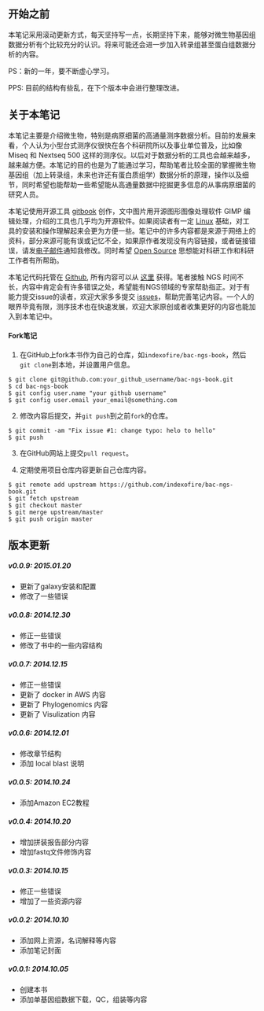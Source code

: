## 开始之前

本笔记采用滚动更新方式，每天坚持写一点，长期坚持下来，能够对微生物基因组数据分析有个比较充分的认识。将来可能还会进一步加入转录组甚至蛋白组数据分析的内容。

PS：新的一年，要不断虚心学习。

PPS: 目前的结构有些乱，在下个版本中会进行整理改进。

## 关于本笔记

本笔记主要是介绍微生物，特别是病原细菌的高通量测序数据分析。目前的发展来看，个人认为小型台式测序仪很快在各个科研院所以及事业单位普及，比如像 Miseq 和 Nextseq 500 这样的测序仪。以后对于数据分析的工具也会越来越多，越来越方便。本笔记的目的也是为了能通过学习，帮助笔者比较全面的掌握微生物基因组（加上转录组，未来也许还有蛋白质组学）数据分析的原理，操作以及细节，同时希望也能帮助一些希望能从高通量数据中挖掘更多信息的从事病原细菌的研究人员。

本笔记使用开源工具 [gitbook][] 创作，文中图片用开源图形图像处理软件 GIMP 编辑处理，介绍的工具也几乎均为开源软件。如果阅读者有一定 [Linux][] 基础，对工具的安装和操作理解起来会更为方便一些。笔记中的许多内容都是来源于网络上的资料，部分来源可能有误或记忆不全，如果原作者发现没有内容链接，或者链接错误，请发[电子邮件](mailto:indexofire@gmail.com)通知我修改。同时希望 [Open Source][] 思想能对科研工作和科研工作者有所帮助。

本笔记代码托管在 [Github][], 所有内容可以从 [这里](http://github.com/indexofire/bac-ngs-book.git) 获得。笔者接触 NGS 时间不长，内容中肯定会有许多错误之处，希望能有NGS领域的专家帮助指正。对于有能力提交issue的读者，欢迎大家多多提交 [issues](https://github.com/indexofire/bac-ngs-book/issues)，帮助完善笔记内容。一个人的眼界毕竟有限，测序技术也在快速发展，欢迎大家原创或者收集更好的内容也能加入到本笔记中。

#### Fork笔记

1. 在GitHub上fork本书作为自己的仓库，如`indexofire/bac-ngs-book`，然后`git clone`到本地，并设置用户信息。

```
$ git clone git@github.com:your_github_username/bac-ngs-book.git
$ cd bac-ngs-book
$ git config user.name "your github username"
$ git config user.email your_email@something.com
```

2. 修改内容后提交，并`git push`到之前`fork`的仓库。

```
$ git commit -am "Fix issue #1: change typo: helo to hello"
$ git push
```

3. 在GitHub网站上提交`pull request`。

4. 定期使用项目仓库内容更新自己仓库内容。

```
$ git remote add upstream https://github.com/indexofire/bac-ngs-book.git
$ git fetch upstream
$ git checkout master
$ git merge upstream/master
$ git push origin master
```

## 版本更新

##### v0.0.9: 2015.01.20

 * 更新了galaxy安装和配置
 * 修改了一些错误

##### v0.0.8: 2014.12.30

 * 修正一些错误
 * 修改了书中的一些内容结构

##### v0.0.7: 2014.12.15

 * 修正一些错误
 * 更新了 docker in AWS 内容
 * 更新了 Phylogenomics 内容
 * 更新了 Visulization 内容

##### v0.0.6: 2014.12.01

 * 修改章节结构
 * 添加 local blast 说明

##### v0.0.5: 2014.10.24

 * 添加Amazon EC2教程

##### v0.0.4: 2014.10.20

 * 增加拼装报告部分内容
 * 增加fastq文件修饰内容

##### v0.0.3: 2014.10.15

 * 修正一些错误
 * 增加了一些资源内容

##### v0.0.2: 2014.10.10

 * 添加网上资源，名词解释等内容
 * 添加笔记封面

##### v0.0.1: 2014.10.05

 * 创建本书
 * 添加单基因组数据下载，QC，组装等内容

[Linux]: http://www.linux.com/ "Linux"
[Illumina]: http://www.illumina.com/ "Illumina"
[MiSeq]: http://www.illumina.com/search.ilmn?search=MiSeq&Pg=1&ilmn_search_btn.x=1 "MiSeq"
[gitbook]: http://www.gitbook.io/ "Git Book"
[Open Source]: http://opensource.org/ "开源思想"
[Linux]: http://www.linux.com/ "Linux"
[Github]: https://www.github.com/ "Github"
